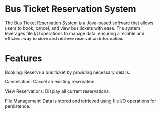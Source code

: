 # Bus Ticket Reservation System
The Bus Ticket Reservation System is a Java-based software that allows users to book, cancel, and view bus tickets with ease. The system leverages file I/O operations to manage data, ensuring a reliable and efficient way to store and retrieve reservation information.

# Features
Booking: Reserve a bus ticket by providing necessary details.

Cancellation: Cancel an existing reservation.

View Reservations: Display all current reservations.

File Management: Data is stored and retrieved using file I/O operations for persistence.
